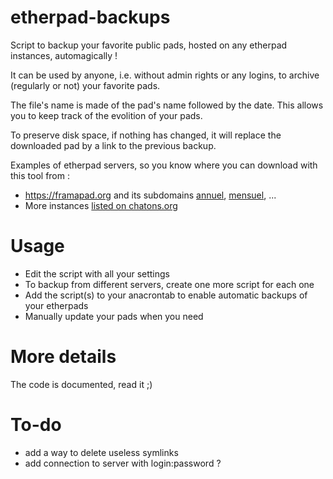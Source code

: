 # etherpad-backups
Script to backup your favorite public pads, hosted on any etherpad instances, automagically !

It can be used by anyone, i.e. without admin rights or any logins, to archive (regularly or not) your favorite pads.

The file's name is made of the pad's name 
followed by the date. This allows you to keep track of the evolition of your pads.

To preserve disk space, if nothing has changed, it will replace the downloaded pad by a link to the previous backup.

Examples of etherpad servers, so you know where you can download with this tool from : 
- https://framapad.org and its subdomains [annuel](https://annuel.framapad.org), [mensuel](https://mensuel.framapad.org), ...
- More instances [listed on chatons.org](https://www.chatons.org/search/by-service?service_type_target_id=All&field_alternatives_aux_services_target_id=All&field_software_target_id=224&field_is_shared_value=All&title=) 


# Usage
- Edit the script with all your settings
- To backup from different servers, create one more script for each one 
- Add the script(s) to your anacrontab to enable automatic backups of your etherpads
- Manually update your pads when you need

# More details
The code is documented, read it ;)


# To-do
- add a way to delete useless symlinks
- add connection to server with login:password ?
